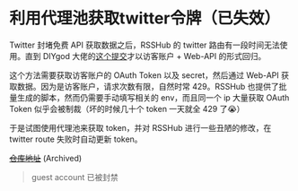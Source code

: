 # 利用代理池获取twitter令牌（已失效）

Twitter 封堵免费 API 获取数据之后，RSSHub 的 twitter 路由有一段时间无法使用。直到 DIYgod 大佬的[这个提交](https://github.com/DIYgod/RSSHub/commit/9032153c7de4c9ca189482d495696986e9795106)才以访客账户 + Web-API 的形式回归。

这个方法需要获取访客账户的 OAuth Token 以及 secret，然后通过 Web-API 获取数据。因为是访客账户，请求次数有限，自然时常 429。RSSHub 也提供了批量生成的脚本，然而仍需要手动填写相关的 env，而且同一个 ip 大量获取 OAuth Token 似乎会被制裁（坏的时候几十个 token 一天就全 429 了😭）

于是试图使用代理池来获取 token，并对 RSSHub 进行一些丑陋的修改，在 twitter route 失败时自动更新 token。

~~[仓库地址](https://github.com/CrackTC/xtoken)~~ (Archived)

> guest account 已被封禁
